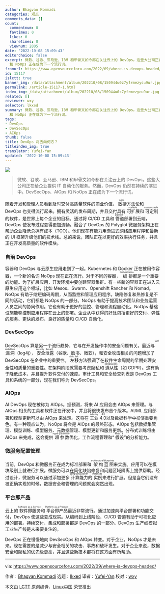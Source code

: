 ```yaml
---
author: Bhagvan Kommadi
categories: 观点
comments_data: []
count:
  commentnum: 0
  favtimes: 0
  likes: 0
  sharetimes: 0
  viewnum: 2005
date: '2022-10-08 15:09:43'
editorchoice: false
excerpt: 微软、谷歌、亚马逊、IBM 和甲骨文如今都在关注云上的 DevOps。这些大公司正在给企业提供 IT 自动化的服务。然而，DevOps 仍然在持续的演进中。DevSecOps、AIOps
  和 NoOps 正在成为下一个流行词。
fromurl: https://www.opensourceforu.com/2022/09/where-is-devops-headed/
id: 15117
islctt: true
banner_img: /data/attachment/album/202210/08/150944u0z7yfrmezycu9ur.jpg
permalink: /article-15117-1.html
index_img: /data/attachment/album/202210/08/150944u0z7yfrmezycu9ur.jpg.thumb.jpg
related: []
reviewer: wxy
selector: lkxed
summary: 微软、谷歌、亚马逊、IBM 和甲骨文如今都在关注云上的 DevOps。这些大公司正在给企业提供 IT 自动化的服务。然而，DevOps 仍然在持续的演进中。DevSecOps、AIOps
  和 NoOps 正在成为下一个流行词。
tags:
- DevOps
- DevSecOps
- AIOps
thumb: false
title: DevOps 将去向何方？
titleindex_img: true
translator: Yufei-Yan
updated: '2022-10-08 15:09:43'
---
```


![](/data/attachment/album/202210/08/150944u0z7yfrmezycu9ur.jpg)



> 
> 微软、谷歌、亚马逊、IBM 和甲骨文如今都在关注云上的 DevOps。这些大公司正在给企业提供 IT 自动化的服务。然而，DevOps 仍然在持续的演进中。DevSecOps、AIOps 和 NoOps 正在成为下一个流行词。
> 
> 
> 


随着开发和管理人员看到及时交付高质量软件的商业价值，<ruby> 敏捷 <rt>  Agile </rt></ruby>方法论和 DevOps 也变得流行起来。拥有灵活的发布周期，并且交付具有<ruby> 可扩展 <rt>  scalable </rt></ruby>和<ruby> 可定制 <rt>  customizable </rt></ruby>的软件，是世界上每个企业的目标。通过将 CI/CD 工具和<ruby> 管道 <rt>  pipeline </rt></ruby>部署到云端，DevOps 使发布过程变得更加流畅。融合了 DevOps 的 Polyglot 微服务架构正在帮助企业降低总拥有成本（TCO）。他们现在有能力用渐进式网络应用程序和最新的 UI 框架升级他们的技术栈。总的来说，团队正在以更好的效率执行任务，并且正在开发高质量的软件模块。


### 自治 DevOps


容器和 DevOps 与云原生应用走到了一起。Kubernetes 和 Docker 正在被用作容器，一个新的名词 NoOps 现在正在流行。对于不同的容器，<ruby> 编排 <rt>  Orchestration </rt></ruby>都是一个重要的功能。为了扩展应用，开发环境中要创建容器集群。有一些新的容器正在进入云原生应用这个领域，比如 Mesos、Swarm、Openshift Rancher 和 Nomad。NoOps 有助于缩短编码周期，从而监控和管理应用程序。缺陷修复和热修复是不同的活动，它们都是 NoOps 的一部分。NoOps 有助于提高技术团队和业务运营人员之间的协同作用。它也有助于更好的监控、管理和流程自动化。NoOps 基础设施能够控制应用程序在云上的部署。企业从中获得的好处包括更好的交付、弹性的服务、更快的发布、良好的质量和 CI/CD 自动化。


### DevSecOps


DevSecOps 算是另一个流行趋势，它与在开发操作中的安全问题有关。最近与<ruby> 漏洞 <rt>  vulnerabilities </rt></ruby>（log4j），<ruby> 安全泄露 <rt>  security breach </rt></ruby>（谷歌、脸书、微软），和安全攻击相关的问题增加了 DevSecOps 在企业中的重要性。<ruby> 左移 <rt>  shift left </rt></ruby>方法强调了在软件生命周期的早期处理安全性和质量的重要性。在架构阶段就需要考虑隐私和<ruby> 遵从性 <rt>  compliances </rt></ruby>（如 GDPR）。这有助于降低成本，并且提升软件交付的速度。审计工具和安全检查列表是 DevOps 工具和系统的一部分，现在我们称为 DevSecOps。


### AIOps


AI DevOps 现在被称为 AIOps。据预测，将来 AI 应用会由 AIOps 来管理。与 AIOps 相关的工具和软件正在开发中，并且将很快发布首个版本。AI/ML 应用部署和模型更新可以由 AIOps 来处理。这将在<ruby> 工业 4.0 <rt>  Industry 4.0 </rt></ruby> 以及数据科学中扮演重要角色。有一种观点认为，NoOps 将会是 AIOps 的最终形态。AIOps 包括数据集管理、模型训练、模型服务、元数据管理、模型更新和服务更新。分布式训练将由 AIOps 来完成，这会提供<ruby> 超参数 <rt>  hyper parameter </rt></ruby>优化，工作流程管理和“<ruby> 假设 <rt>  what if </rt></ruby>”的分析能力。


### 微服务配置管理


当前，DevOps 和微服务正在成为标准部署和<ruby> 架构蓝图 <rt>  architectural blueprints </rt></ruby>来实施。应用可以在模块级别上就进行扩展。微服务可以在简化缺陷修复和问题区域隔离上提供帮助。经过设计，微服务可以通过添加更多<ruby> 计算能力 <rt>  computing power </rt></ruby>的<ruby> 实例 <rt>  instances </rt></ruby>来进行扩展。但是当它们没有被正确实现的时候，数据安全和管理的问题就会突然出现。


### 平台即产品


云上的<ruby> 软件即服务 <rt>  Software as a Service </rt></ruby>和<ruby> 平台即产品 <rt>  Platform as a Product </rt></ruby>最近非常流行。通过加速向平台部署和功能交付，DevOps 使这些变成现实。从编码到上线阶段，CI/CD 管道有助于可视化应用的部署。持续交付、集成和部署都是 DevOps 的一部分。DevOps 生产线模拟工业生产线是未来要关注的。


DevOps 正在慢慢地向 DevSecOps 和 AIOps 转变。对于企业，NoOps 才是未来。现在需要的是减少与安全相关的攻击、事故和破坏发生。对于企业来说，数据安全和隐私的优先级更高，并且这些新技术都将在这方面有所帮助。




---


via: <https://www.opensourceforu.com/2022/09/where-is-devops-headed/>


作者：[Bhagvan Kommadi](https://www.opensourceforu.com/author/bhagvan-kommadi/) 选题：[lkxed](https://github.com/lkxed) 译者：[Yufei-Yan](https://github.com/Yufei-Yan) 校对：[wxy](https://github.com/wxy)


本文由 [LCTT](https://github.com/LCTT/TranslateProject) 原创编译，[Linux中国](https://linux.cn/) 荣誉推出